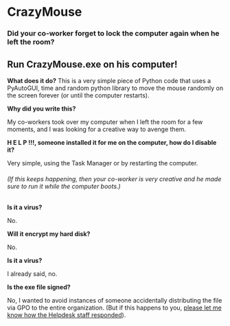 # CrazyMouse
### Did your co-worker forget to lock the computer again when he left the room?
## Run CrazyMouse.exe on his computer!


**What does it do?**
This is a very simple piece of Python code that uses a PyAutoGUI, time and random python library to move the mouse randomly on the screen forever (or until the computer restarts).

**Why did you write this?**

My co-workers took over my computer when I left the room for a few moments, and I was looking for a creative way to avenge them.

**H E L P !!!, someone installed it for me on the computer, how do I disable it?**

Very simple, using the Task Manager or by restarting the computer.

###### (If this keeps happening, then your co-worker is very creative and he made sure to run it while the computer boots.)

**Is it a virus?**

No.

**Will it encrypt my hard disk?**

No.

**Is it a virus?**

I already said, no.

**Is the exe file signed?**

No, I wanted to avoid instances of someone accidentally distributing the file via GPO to the entire organization. (But if this happens to you, [please let me know how the Helpdesk staff responded](https://github.com/Burekasim/CrazyMouse/issues/new "please let me know how the Helpdesk staff responded")).
